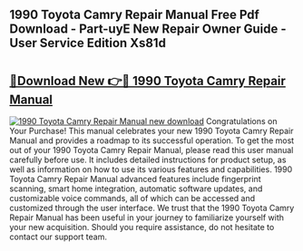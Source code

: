 ## 1990 Toyota Camry Repair Manual Free Pdf Download - Part-uyE New Repair Owner Guide - User Service Edition Xs81d

# <h2><a href="http://bc2834.oget.top/?id=1990+Toyota+Camry+Repair+Manual">🔗Download New 👉🔴 1990 Toyota Camry Repair Manual</a></h2>

[![1990 Toyota Camry Repair Manual new download](https://i.imgur.com/5g1atiW.png)](http://bc2834.oget.top/?id=1990+Toyota+Camry+Repair+Manual)
Congratulations on Your Purchase! This manual celebrates your new 1990 Toyota Camry Repair Manual and provides a roadmap to its successful operation. To get the most out of your 1990 Toyota Camry Repair Manual, please read this user manual carefully before use. It includes detailed instructions for product setup, as well as information on how to use its various features and capabilities. 1990 Toyota Camry Repair Manual advanced features include fingerprint scanning, smart home integration, automatic software updates, and customizable voice commands, all of which can be accessed and customized through the user interface. We trust that the 1990 Toyota Camry Repair Manual has been useful in your journey to familiarize yourself with your new acquisition. Should you require assistance, do not hesitate to contact our support team.
